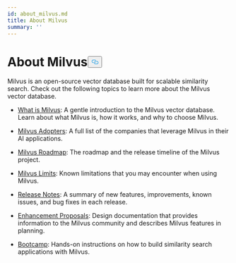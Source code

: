 ```yaml
---
id: about_milvus.md
title: About Milvus
summary: ''
---
```

<h1 id="About-Milvus" class="common-anchor-header">About Milvus<button data-href="#About-Milvus" class="anchor-icon" translate="no">
      <svg translate="no"
        aria-hidden="true"
        focusable="false"
        height="20"
        version="1.1"
        viewBox="0 0 16 16"
        width="16"
      >
        <path
          fill="#0092E4"
          fill-rule="evenodd"
          d="M4 9h1v1H4c-1.5 0-3-1.69-3-3.5S2.55 3 4 3h4c1.45 0 3 1.69 3 3.5 0 1.41-.91 2.72-2 3.25V8.59c.58-.45 1-1.27 1-2.09C10 5.22 8.98 4 8 4H4c-.98 0-2 1.22-2 2.5S3 9 4 9zm9-3h-1v1h1c1 0 2 1.22 2 2.5S13.98 12 13 12H9c-.98 0-2-1.22-2-2.5 0-.83.42-1.64 1-2.09V6.25c-1.09.53-2 1.84-2 3.25C6 11.31 7.55 13 9 13h4c1.45 0 3-1.69 3-3.5S14.5 6 13 6z"
        ></path>
      </svg>
    </button></h1><p>Milvus is an open-source vector database built for scalable similarity search. Check out the following topics to learn more about the Milvus vector database.</p>
<ul>
<li><p><a href="/docs/es/overview.md">What is Milvus</a>: A gentle introduction to the Milvus vector database. Learn about what Milvus is, how it works, and why to choose Milvus.</p></li>
<li><p><a href="/docs/es/milvus_adopters.md">Milvus Adopters</a>: A full list of the companies that leverage Milvus in their AI applications.</p></li>
<li><p><a href="https://wiki.lfaidata.foundation/display/MIL/Milvus+2.X+Roadmap+and+Time+schedule">Milvus Roadmap</a>: The roadmap and the release timeline of the Milvus project.</p></li>
<li><p><a href="/docs/es/limitations.md">Milvus Limits</a>: Known limitations that you may encounter when using Milvus.</p></li>
<li><p><a href="/docs/es/release_notes.md">Release Notes</a>: A summary of new features, improvements, known issues, and bug fixes in each release.</p></li>
<li><p><a href="https://wiki.lfaidata.foundation/pages/viewpage.action?pageId=43287103">Enhancement Proposals</a>: Design documentation that provides information to the Milvus community and describes Milvus features in planning.</p></li>
<li><p><a href="https://milvus.io/bootcamp">Bootcamp</a>: Hands-on instructions on how to build similarity search applications with Milvus.</p></li>
</ul>
